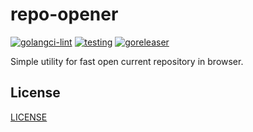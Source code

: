 # repo-opener

[![golangci-lint](https://github.com/jtprogru/repo-opener/actions/workflows/lint.yaml/badge.svg)](https://github.com/jtprogru/repo-opener/actions/workflows/lint.yaml)
[![testing](https://github.com/jtprogru/repo-opener/actions/workflows/tests.yaml/badge.svg)](https://github.com/jtprogru/repo-opener/actions/workflows/tests.yaml)
[![goreleaser](https://github.com/jtprogru/repo-opener/actions/workflows/goreleaser.yaml/badge.svg)](https://github.com/jtprogru/repo-opener/actions/workflows/goreleaser.yaml)

Simple utility for fast open current repository in browser.

## License

[LICENSE](LICENSE)
